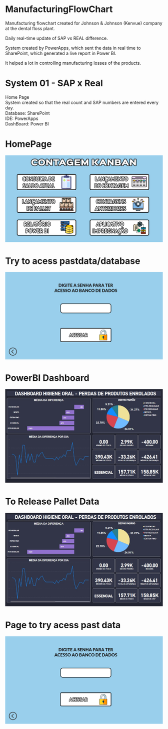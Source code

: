 # ManufacturingFlowChart

Manufacturing flowchart created for Johnson & Johnson (Kenvue) company at the dental floss plant.

Daily real-time update of SAP vs REAL difference.

System created by PowerApps, which sent the data in real time to SharePoint, which generated a live report in Power BI.

It helped a lot in controlling manufacturing losses of the products.

# System 01 - SAP x Real

Home Page <br>
System created so that the real count and SAP numbers are entered every day. <br>
Database: SharePoint <br>
IDE: PowerApps <br>
DashBoard: Power BI <br>

# HomePage
![homepage](Captura%20de%20tela%202024-04-22%20152251.png) <br>

# Try to acess pastdata/database
![tryacessdatabase](Captura%20de%20tela%202024-04-22%20152401.png) <br>

# PowerBI Dashboard
![powerbidashboard](powerbidashboard.jpg) <br>

# To Release Pallet Data
![powerbidashboard](powerbidashboard.jpg) <br>

# Page to try acess past data
![tryacessdashboard](Captura%20de%20tela%202024-04-22%20152401.png) <br>




